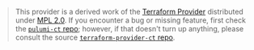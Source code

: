 > This provider is a derived work of the [Terraform Provider](https://github.com/terraform-providers/terraform-provider-ct)
> distributed under [MPL 2.0](https://www.mozilla.org/en-US/MPL/2.0/). If you encounter a bug or missing feature,
> first check the [`pulumi-ct` repo](/issues); however, if that doesn't turn up anything,
> please consult the source [`terraform-provider-ct` repo](https://github.com/terraform-providers/terraform-provider-ct/issues).
